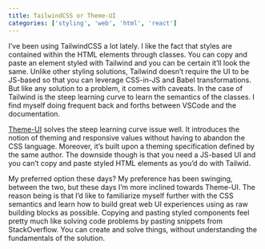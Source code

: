 ```yaml
---
title: TailwindCSS or Theme-UI
categories: ['styling', 'web', 'html', 'react']
---
```


I’ve been using TailwindCSS a lot lately. I like the fact that styles are contained within the HTML elements through classes. You can copy and paste an element styled with Tailwind and you can be certain it’ll look the same. Unlike other styling solutions, Tailwind doesn’t require the UI to be JS-based so that you can leverage CSS-in-JS and Babel transformations. But like any solution to a problem, it comes with caveats. In the case of Tailwind is the steep learning curve to learn the semantics of the classes. I find myself doing frequent back and forths between VSCode and the documentation.

[Theme-UI](https://theme-ui.com/getting-started) solves the steep learning curve issue well. It introduces the notion of theming and responsive values without having to abandon the CSS language. Moreover, it’s built upon a theming specification defined by the same author. The downside though is that you need a JS-based UI and you can’t copy and paste styled HTML elements as you’d do with Tailwid.

My preferred option these days? My preference has been swinging, between the two, but these days I’m more inclined towards Theme-UI. The reason being is that I’d like to familiarize myself further with the CSS semantics and learn how to build great web UI experiences using as raw building blocks as possible. Copying and pasting styled components feel pretty much like solving code problems by pasting snippets from StackOverflow. You can create and solve things, without understanding the fundamentals of the solution.
